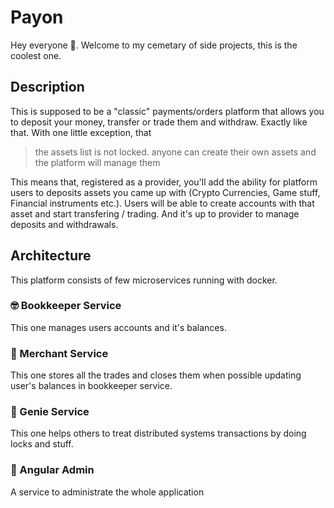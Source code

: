 # Payon

Hey everyone 👋. Welcome to my cemetary of side projects, this is the coolest one.

## Description

This is supposed to be a "classic" payments/orders platform that allows you to deposit your money, transfer or trade them and withdraw. Exactly like that. With one little exception, that

> the assets list is not locked. anyone can create their own assets and the platform will manage them

This means that, registered as a provider, you'll add the ability for platform users to deposits assets you came up with (Crypto Currencies, Game stuff, Financial instruments etc.). Users will be able to create accounts with that asset and start transfering / trading. And it's up to provider to manage deposits and withdrawals.

## Architecture

This platform consists of few microservices running with docker.

### 🤓 Bookkeeper Service

This one manages users accounts and it's balances.

### 🤠 Merchant Service

This one stores all the trades and closes them when possible updating user's balances in bookkeeper service.

### 🧞 Genie Service

This one helps others to treat distributed systems transactions by doing locks and stuff.

### 🤖 Angular Admin

A service to administrate the whole application

